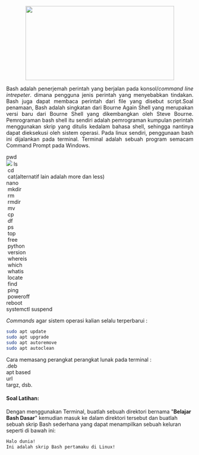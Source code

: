 <p align="center">
<img src="https://i.imgur.com/mrz6KQC.jpg" width=400 height=200>
</p>
<p align=justify>Bash adalah penerjemah perintah yang berjalan pada konsol/<i>command line intrepeter</i>. dimana pengguna jenis perintah yang menyebabkan tindakan. Bash juga dapat membaca perintah dari file yang disebut script.Soal penamaan, Bash adalah singkatan dari Bourne Again Shell yang merupakan versi baru dari Bourne Shell yang dikembangkan oleh Steve Bourne. Pemrograman bash shell itu sendiri adalah pemrograman kumpulan perintah menggunakan skrip yang ditulis kedalam bahasa shell, sehingga nantinya dapat dieksekusi oleh sistem operasi. Pada linux sendiri, penggunaan bash ini dijalankan pada terminal. Terminal adalah sebuah program semacam Command Prompt pada Windows.</p>

pwd<br>
<img src="https://i.imgur.com/gD1p5AB.jpg">
ls<br>
<img src="">
cd<br>
<img src="">
cat(alternatif lain adalah more dan less)<br>
nano<br>
<img src="">
mkdir<br>
<img src="">
rm<br>
<img src="">
rmdir<br>
<img src="">
mv<br>
<img src="">
cp<br>
<img src="">
df<br>
<img src="">
ps<br>
<img src="">
top<br>
<img src="">
free<br>
<img src="">
python<br>
<img src="">
version<br>
<img src="">
whereis<br>
<img src="">
which<br>
<img src="">
whatis<br>
<img src="">
locate<br>
<img src="">
find<br>
<img src="">
ping<br>
<img src="">
poweroff<br>
reboot<br>
systemctl suspend<br>

<i>Commands</i> agar sistem operasi kalian selalu terperbarui :<br>
```bash
sudo apt update
sudo apt upgrade
sudo apt autoremove
sudo apt autoclean
```
Cara memasang perangkat perangkat lunak pada terminal :<br>
.deb<br>
apt based<br>
url<br>
targz, dsb.
#### Soal Latihan:
Dengan menggunakan Terminal, buatlah sebuah direktori bernama "<b>Belajar Bash Dasar</b>" kemudian masuk ke dalam direktori tersebut dan buatlah sebuah skrip Bash sederhana yang dapat menampilkan sebuah keluran seperti di bawah ini:
```bash
Halo dunia!
Ini adalah skrip Bash pertamaku di Linux!
```
